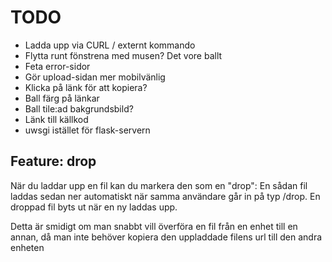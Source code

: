 # TODO

* Ladda upp via CURL / externt kommando
* Flytta runt fönstrena med musen? Det vore ballt
* Feta error-sidor
* Gör upload-sidan mer mobilvänlig
* Klicka på länk för att kopiera?
* Ball färg på länkar
* Ball tile:ad bakgrundsbild?
* Länk till källkod
* uwsgi istället för flask-servern

## Feature: drop

När du laddar upp en fil kan du markera den som en "drop":
En sådan fil laddas sedan ner automatiskt när samma användare går in på typ
/drop. En droppad fil byts ut när en ny laddas upp.

Detta är smidigt om man snabbt vill överföra en fil från en enhet till en annan,
då man inte behöver kopiera den uppladdade filens url till den andra enheten
